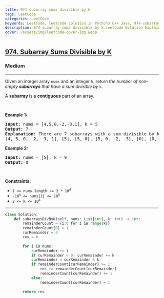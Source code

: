 ```yaml
---
title: 974 subarray sums divisible by k
tags: LeetCode
categories: LeetCode
keywords: LeetCode, leetcode solution in Python3 C++ Java, 974-subarray-sums-divisible-by-k solution
description: 974 subarray sums divisible by k LeetCode Solution Explained
cover: /assets/img/leetcode-cover-img.webp
---
```





<h2><a href="https://leetcode.com/problems/subarray-sums-divisible-by-k/">974. Subarray Sums Divisible by K</a></h2><h3>Medium</h3><hr><div><p>Given an integer array <code>nums</code> and an integer <code>k</code>, return <em>the number of non-empty <strong>subarrays</strong> that have a sum divisible by </em><code>k</code>.</p>

<p>A <strong>subarray</strong> is a <strong>contiguous</strong> part of an array.</p>

<p>&nbsp;</p>
<p><strong>Example 1:</strong></p>

<pre><strong>Input:</strong> nums = [4,5,0,-2,-3,1], k = 5
<strong>Output:</strong> 7
<strong>Explanation:</strong> There are 7 subarrays with a sum divisible by k = 5:
[4, 5, 0, -2, -3, 1], [5], [5, 0], [5, 0, -2, -3], [0], [0, -2, -3], [-2, -3]
</pre>

<p><strong>Example 2:</strong></p>

<pre><strong>Input:</strong> nums = [5], k = 9
<strong>Output:</strong> 0
</pre>

<p>&nbsp;</p>
<p><strong>Constraints:</strong></p>

<ul>
	<li><code>1 &lt;= nums.length &lt;= 3 * 10<sup>4</sup></code></li>
	<li><code>-10<sup>4</sup> &lt;= nums[i] &lt;= 10<sup>4</sup></code></li>
	<li><code>2 &lt;= k &lt;= 10<sup>4</sup></code></li>
</ul>
</div>

---




```python
class Solution:
    def subarraysDivByK(self, nums: List[int], k: int) -> int:
        remainderCount = {i:0 for i in range(k)}
        remainderCount[0] = 1
        curRemainder = 0
        res = 0
        
        for i in nums:
            curRemainder += i
            if curRemainder < 0: curRemainder += k
            curRemainder = curRemainder % k
            if remainderCount[curRemainder] >= 1:
                res += remainderCount[curRemainder]
                remainderCount[curRemainder] += 1
            else:
                remainderCount[curRemainder] = 1
                
        return res
```
